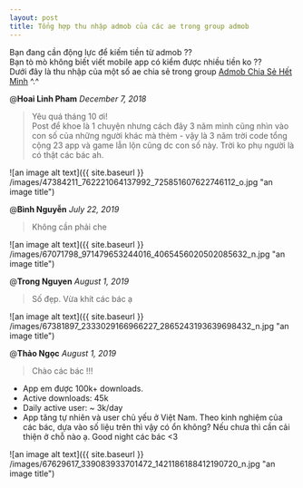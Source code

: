 ```yaml
---
layout: post
title: Tổng hợp thu nhập admob của các ae trong group admob
---
```

Bạn đang cần động lực để kiếm tiền từ admob ??  
Bạn tò mò không biết viết mobile app có kiểm được nhiều tiền ko ??  
Dưới đây là thu nhập của một số ae chia sẻ trong group [Admob Chia Sẻ Hết Mình](https://www.facebook.com/groups/1409955539055567) ^.^

@**Hoai Linh Pham**  *December 7, 2018*  
> Yêu quá tháng 10 ơi!  
> Post để khoe là 1 chuyện nhưng cách đây 3 năm mình cũng nhìn vào con số của những người khác mà thèm - vậy là 3 năm trời code tổng cộng 23 app và game lẫn lộn cũng dc con số này. Trời ko phụ người là có thật các bác ah.  

![an image alt text]({{ site.baseurl }} /images/47384211_762221064137992_725851607622746112_o.jpg "an image title")  


@**Bình Nguyễn** *July 22, 2019*  
> Không cần phải che  

![an image alt text]({{ site.baseurl }} /images/67071798_971479653244016_4065456020502085632_n.jpg "an image title")  

@**Trong Nguyen** *August 1, 2019*  
> Số đẹp. Vừa khít các bác ạ  

![an image alt text]({{ site.baseurl }} /images/67381897_2333029166966227_2865243193639698432_n.jpg "an image title")  

@**Thảo Ngọc** *August 1, 2019*
> Chào các bác !!!
- App em được 100k+ downloads.
- Active downloads: 45k
- Daily active user: ~ 3k/day
- App tăng tự nhiên và user chủ yếu ở Việt Nam.
Theo kinh nghiệm của các bác, dựa vào số liệu trên thì vậy có ổn không?
Nếu chưa thì cần cải thiện ở chỗ nào ạ. Good night các bác <3

![an image alt text]({{ site.baseurl }} /images/67629617_339083933701472_1421186188412190720_n.jpg "an image title") 
